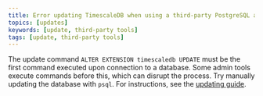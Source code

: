 ```yaml
---
title: Error updating TimescaleDB when using a third-party PostgreSQL admin tool
topics: [updates]
keywords: [update, third-party tools]
tags: [update, third-party tools]
---
```


<!---
* Keep this section in alphabetical order
* Use this format for writing troubleshooting sections:
 - Cause: What causes the problem?
 - Consequence: What does the user see when they hit this problem?
 - Fix/Workaround: What can the user do to fix or work around the problem? Provide a "Resolving" Procedure if required.
 - Result: When the user applies the fix, what is the result when the same action is applied?
* Copy this comment at the top of every troubleshooting page
-->

The update command `ALTER EXTENSION timescaledb UPDATE` must be the first command
executed upon connection to a database. Some admin tools execute commands before
this, which can disrupt the process. Try manually updating the database with
`psql`. For instructions, see the [updating guide][update].

[update]: /timescaledb/:currentVersion:/how-to-guides/upgrades/
